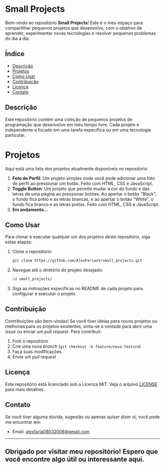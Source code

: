 # Small Projects

Bem-vindo ao repositório **Small Projects**! Este é o meu espaço para compartilhar pequenos projetos que desenvolvo, com o objetivo de aprender, experimentar novas tecnologias e resolver pequenos problemas do dia a dia.

## Índice

- [Descrição](#descrição)
- [Projetos](#projetos)
- [Como Usar](#como-usar)
- [Contribuição](#contribuição)
- [Licença](#licença)
- [Contato](#contato)

## Descrição

Este repositório contém uma coleção de pequenos projetos de programação que desenvolvo em meu tempo livre. Cada projeto é independente e focado em uma tarefa específica ou em uma tecnologia particular. 

# Projetos

Aqui está uma lista dos projetos atualmente disponíveis no repositório:

1. **Foto de Perfil**: Um projeto simples onde você pode adicionar uma foto de perfil ao pressionar um botão. Feito com HTML, CSS e JavaScript.
2. **Toggle Button**: Um projeto que permite mudar a cor do fundo e das letras de uma página ao pressionar botões. Ao apertar o botão "Black", o fundo fica preto e as letras brancas, e ao apertar o botão "White", o fundo fica branco e as letras pretas. Feito com HTML, CSS e JavaScript.
3. **Em andamento...**
   
## Como Usar

Para clonar e executar qualquer um dos projetos deste repositório, siga estas etapas:

1. Clone o repositório:
    ```bash
    git clone https://github.com/AlexFariasV/small_projects.git
    ```

2. Navegue até o diretório do projeto desejado:
    ```bash
    cd small_projects/
    ```

3. Siga as instruções específicas no README de cada projeto para configurar e executar o projeto.

## Contribuição

Contribuições são bem-vindas! Se você tiver ideias para novos projetos ou melhorias para os projetos existentes, sinta-se à vontade para abrir uma *issue* ou enviar um *pull request*. Para contribuir:

1. Fork o repositório
2. Crie uma nova *branch* (`git checkout -b feature/nova-feature`)
3. Faça suas modificações
4. Envie um *pull request*

## Licença

Este repositório está licenciado sob a Licença MIT. Veja o arquivo [LICENSE](LICENSE) para mais detalhes.

## Contato

Se você tiver alguma dúvida, sugestão ou apenas quiser dizer oi, você pode me encontrar em:

- Email: alexfaria08032006@gmail.com

---
## Obrigado por visitar meu repositório! Espero que você encontre algo útil ou interessante aqui.
